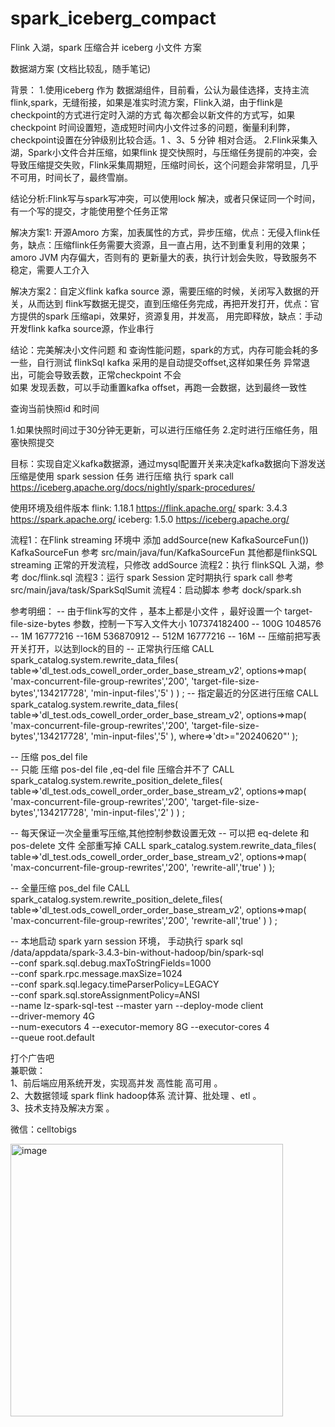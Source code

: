 # spark_iceberg_compact
Flink 入湖，spark 压缩合并 iceberg 小文件 方案


数据湖方案 (文档比较乱，随手笔记)


背景：
1.使用iceberg 作为 数据湖组件，目前看，公认为最佳选择，支持主流flink,spark，无缝衔接，如果是准实时流方案，Flink入湖，由于flink是checkpoint的方式进行定时入湖的方式
每次都会以新文件的方式写，如果checkpoint 时间设置短，造成短时间内小文件过多的问题，衡量利利弊，checkpoint设置在分钟级别比较合适。1 、3、5 分钟 相对合适。
2.Flink采集入湖，Spark小文件合并压缩，如果flink 提交快照时，与压缩任务提前的冲突，会导致压缩提交失败，Flink采集周期短，压缩时间长，这个问题会非常明显，几乎不可用，时间长了，最终雪崩。

结论分析:Flink写与spark写冲突，可以使用lock 解决，或者只保证同一个时间，有一个写的提交，才能使用整个任务正常

解决方案1: 开源Amoro 方案，加表属性的方式，异步压缩，优点：无侵入flink任务，缺点：压缩flink任务需要大资源，且一直占用，达不到重复利用的效果；amoro JVM 内存偏大，否则有的 更新量大的表，执行计划会失败，导致服务不稳定，需要人工介入

解决方案2：自定义flink kafka source 源，需要压缩的时候，关闭写入数据的开关，从而达到 flink写数据无提交，直到压缩任务完成，再把开发打开，优点：官方提供的spark 压缩api，效果好，资源复用，并发高，
用完即释放，缺点：手动开发flink kafka source源，作业串行

结论：完美解决小文件问题 和 查询性能问题，spark的方式，内存可能会耗的多一些，自行测试
     flinkSql kafka 采用的是自动提交offset,这样如果任务 异常退出，可能会导致丢数，正常checkpoint 不会  
     如果 发现丢数，可以手动重置kafka offset，再跑一会数据，达到最终一致性

查询当前快照id 和时间

1.如果快照时间过于30分钟无更新，可以进行压缩任务
2.定时进行压缩任务，阻塞快照提交

目标：实现自定义kafka数据源，通过mysql配置开关来决定kafka数据向下游发送
压缩是使用 spark session 任务 进行压缩 执行 spark call
https://iceberg.apache.org/docs/nightly/spark-procedures/

使用环境及组件版本
flink: 1.18.1   https://flink.apache.org/
spark: 3.4.3    https://spark.apache.org/
iceberg: 1.5.0  https://iceberg.apache.org/


流程1：在Flink streaming 环境中 添加 addSource(new KafkaSourceFun())
     KafkaSourceFun 参考 src/main/java/fun/KafkaSourceFun 
      其他都是flinkSQL streaming 正常的开发流程，只修改 addSource 
流程2：执行 flinkSQL 入湖，参考 doc/flink.sql
流程3：运行 spark Session 定时期执行 spark call 
      参考 src/main/java/task/SparkSqlSumit
流程4：启动脚本
      参考 dock/spark.sh



参考明细：
-- 由于flink写的文件 ，基本上都是小文件 ，最好设置一个 target-file-size-bytes 参数，控制一下写入文件大小
107374182400 -- 100G
1048576      -- 1M
16777216     --16M
536870912  -- 512M
16777216   -- 16M
-- 压缩前把写表开关打开，以达到lock的目的
-- 正常执行压缩
CALL spark_catalog.system.rewrite_data_files(
table=>'dl_test.ods_cowell_order_order_base_stream_v2',
options=>map(
'max-concurrent-file-group-rewrites','200',
'target-file-size-bytes','134217728',
'min-input-files','5'
)
)
;
-- 指定最近的分区进行压缩
CALL spark_catalog.system.rewrite_data_files(
table=>'dl_test.ods_cowell_order_order_base_stream_v2',
options=>map(
'max-concurrent-file-group-rewrites','200',
'target-file-size-bytes','134217728',
'min-input-files','5'
),
where=>'dt>="20240620"'
);

-- 压缩 pos_del file  
-- 只能 压缩 pos-del file ,eq-del file 压缩合并不了
CALL spark_catalog.system.rewrite_position_delete_files(
table=>'dl_test.ods_cowell_order_order_base_stream_v2',
options=>map(
'max-concurrent-file-group-rewrites','200',
'target-file-size-bytes','134217728',
'min-input-files','2'
)
)
;

-- 每天保证一次全量重写压缩,其他控制参数设置无效
-- 可以把 eq-delete  和 pos-delete 文件 全部重写掉 
CALL spark_catalog.system.rewrite_data_files(
table=>'dl_test.ods_cowell_order_order_base_stream_v2',
options=>map(
'max-concurrent-file-group-rewrites','200',
'rewrite-all','true'
)
);


-- 全量压缩 pos_del file
CALL spark_catalog.system.rewrite_position_delete_files(
table=>'dl_test.ods_cowell_order_order_base_stream_v2',
options=>map(
'max-concurrent-file-group-rewrites','200',
'rewrite-all','true'
)
)
;


-- 本地启动 spark yarn session 环境， 手动执行 spark sql 
/data/appdata/spark-3.4.3-bin-without-hadoop/bin/spark-sql \
--conf spark.sql.debug.maxToStringFields=1000 \
--conf spark.rpc.message.maxSize=1024 \
--conf spark.sql.legacy.timeParserPolicy=LEGACY \
--conf spark.sql.storeAssignmentPolicy=ANSI \
--name lz-spark-sql-test --master yarn --deploy-mode client \
--driver-memory 4G \
--num-executors 4 --executor-memory 8G --executor-cores 4  \
--queue root.default



打个广告吧 \
兼职做： \
1、前后端应用系统开发，实现高并发 高性能 高可用 。 \
2、大数据领域 spark flink hadoop体系 流计算、批处理 、etl 。 \
3、技术支持及解决方案 。

微信：celltobigs  

<img width="436" alt="image" src="https://github.com/celltobig/spark_iceberg_compact/assets/4598224/8420c333-41b4-47ed-b6e7-6edc832834aa">


